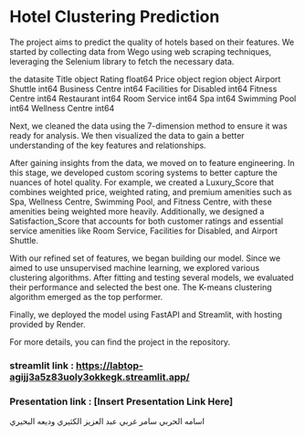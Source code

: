 # Hotel Clustering Prediction

The project aims to predict the quality of hotels based on their features. We started by collecting data from Wego using web scraping techniques, leveraging the Selenium library to fetch the necessary data.


the datasite
Title                       object
Rating                     float64
Price                       object
region                      object
Airport Shuttle              int64
Business Centre              int64
Facilities for Disabled      int64
Fitness Centre               int64
Restaurant                   int64
Room Service                 int64
Spa                          int64
Swimming Pool                int64
Wellness Centre              int64

Next, we cleaned the data using the 7-dimension method to ensure it was ready for analysis. We then visualized the data to gain a better understanding of the key features and relationships.

After gaining insights from the data, we moved on to feature engineering. In this stage, we developed custom scoring systems to better capture the nuances of hotel quality. For example, we created a Luxury_Score that combines weighted price, weighted rating, and premium amenities such as Spa, Wellness Centre, Swimming Pool, and Fitness Centre, with these amenities being weighted more heavily. Additionally, we designed a Satisfaction_Score that accounts for both customer ratings and essential service amenities like Room Service, Facilities for Disabled, and Airport Shuttle.

With our refined set of features, we began building our model. Since we aimed to use unsupervised machine learning, we explored various clustering algorithms. After fitting and testing several models, we evaluated their performance and selected the best one. The K-means clustering algorithm emerged as the top performer.

Finally, we deployed the model using FastAPI and Streamlit, with hosting provided by Render.

For more details, you can find the project in the repository.

### streamlit link : https://labtop-agijj3a5z83uoly3okkegk.streamlit.app/
### Presentation link : [Insert Presentation Link Here]


اسامه الحربي 
سامر غربي 
عبد العزيز الكثيري 
وديعه البحيري 